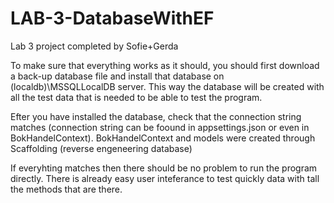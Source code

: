 # LAB-3-DatabaseWithEF

Lab 3 project completed by Sofie+Gerda

To make sure that everything works as it should, you should first download a back-up database file and install that database on (localdb)\\MSSQLLocalDB server.
This way the database will be created with all the test data that is needed to be able to test the program.

Efter you have installed the database, check that the connection string matches (connection string can be foound in appsettings.json or even in BokHandelContext).
BokHandelContext and models were created through Scaffolding (reverse engeneering database)

If everyhting matches then there should be no problem to run the program directly. There is already easy user inteferance to test quickly data with tall the methods that are there.
